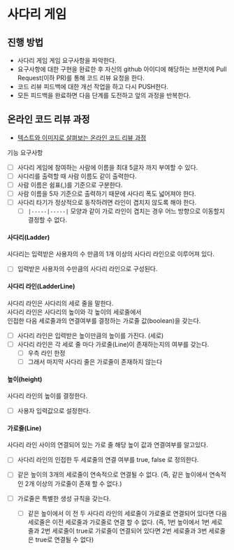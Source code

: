 # 사다리 게임
## 진행 방법
* 사다리 게임 게임 요구사항을 파악한다.
* 요구사항에 대한 구현을 완료한 후 자신의 github 아이디에 해당하는 브랜치에 Pull Request(이하 PR)를 통해 코드 리뷰 요청을 한다.
* 코드 리뷰 피드백에 대한 개선 작업을 하고 다시 PUSH한다.
* 모든 피드백을 완료하면 다음 단계를 도전하고 앞의 과정을 반복한다.

## 온라인 코드 리뷰 과정
* [텍스트와 이미지로 살펴보는 온라인 코드 리뷰 과정](https://github.com/nextstep-step/nextstep-docs/tree/master/codereview)

기능 요구사항
- [ ] 사다리 게임에 참여하는 사람에 이름을 최대 5글자 까지 부여할 수 있다.
- [ ] 사다리를 출력할 때 사람 이름도 같이 출력한다.
- [ ] 사람 이름은 쉼표(,)를 기준으로 구분한다.
- [ ] 사람 이름을 5자 기준으로 출력하기 때문에 사다리 폭도 넓어져야 한다. 
- [ ] 사다리 타기가 정상적으로 동작하려면 라인이 겹치지 않도록 해야 한다.
    - [ ] `|-----|-----|` 모양과 같이 가로 라인이 겹치는 경우 어느 방향으로 이동할지 결정할 수 없다.

#### 사다리(Ladder)
사다리는 입력받은 사용자의 수 만큼의 1개 이상의 사다리 라인으로 이루어져 있다.

- [ ] 입력받은 사용자의 수만큼의 사다리 라인으로 구성된다.

#### 사다리 라인(LadderLine)
사다리 라인은 사다리의 세로 줄을 말한다.  
사다리 라인은 사다리의 높이와 각 높이의 세로줄에서  
인접한 다음 세로줄과의 연결여부를 결정하는 가로줄 값(boolean)을 갖는다.  

- [ ] 사다리 라인은 입력받은 높이만큼의 높이를 가진다. (세로)
- [ ] 사다리 라인은 각 세로 줄 마다 가로줄(Line)이 존재하는지의 여부를 갖는다.
    - [ ] 우측 라인 한정
    - [ ] 그래서 마지막 사다리 줄은 가로줄이 존재하지 않는다

#### 높이(height)
사다리 라인의 높이를 결정한다.  

- [ ] 사용자 입력값으로 설정한다.
  
#### 가로줄(Line)
사다리 라인 사이의 연결되어 있는 가로 줄
해당 높이 값과 연결여부를 알고있다.  

- [ ] 사다리 라인의 인접한 두 세로줄의 연결 여부를 true, false 로 정의한다.
- [ ] 같은 높이의 3개의 세로줄이 연속적으로 연결될 수 없다.
    (즉, 같은 높이에서 연속적인 2개 이상의 가로줄이 존재 할 수 없다.)
           
- [ ] 가로줄은 특별한 생성 규칙을 갖는다.
    - [ ] 같은 높이에서 이 전 두 사다리 라인의 세로줄이 가로줄로 연결되어 있다면
    다음 세로줄은 이전 세로줄과 가로줄로 연결 할 수 없다.
    (즉, 1번 높이에서 1번 세로줄과 2번 세로줄이 true로 가로줄이 연결되어 있다면
    2번 세로줄과 3번 세로줄은 true로 연결될 수 없다)
